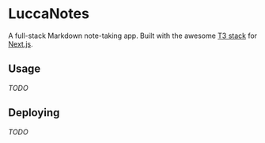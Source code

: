 # LuccaNotes

A full-stack Markdown note-taking app. Built with the awesome [T3 stack](https://create.t3.gg/) for [Next.js](https://nextjs.org/).

## Usage

_TODO_

## Deploying

_TODO_